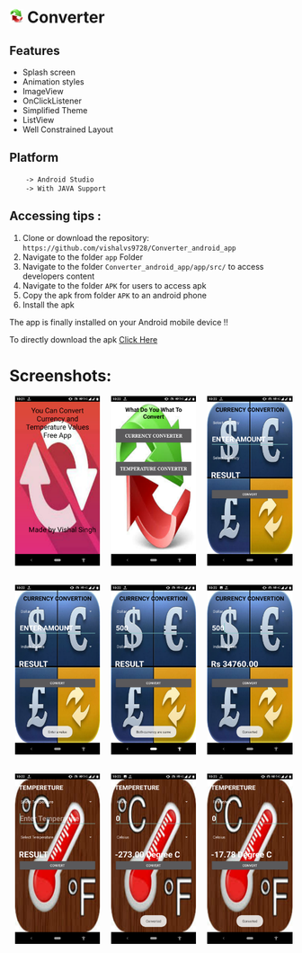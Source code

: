 # <img alt="App image" src="app/src/main/res/drawable/convo.jpg" width="5%"> Converter


## Features

* Splash screen
* Animation styles
* ImageView
* OnClickListener
* Simplified Theme
* ListView
* Well Constrained Layout

## Platform
        -> Android Studio
        -> With JAVA Support

## Accessing tips :

1. Clone or download the repository: `https://github.com/vishalvs9728/Converter_android_app`
2. Navigate to the folder `app` Folder
3. Navigate to the folder `Converter_android_app/app/src/` to access developers content
3. Navigate to the folder `APK` for users to access apk
4. Copy the apk from folder `APK` to an android phone
5. Install the apk

The app is finally installed on your Android mobile device !!

To directly download the apk [Click Here](https://github.com/vishalvs9728/Converter_android_app/APK/converter.apk)


 # Screenshots:

<div style="display:flex;">
<img alt="App image" src="Screenshots/img1.png" width="30%" hspace="10">
<img alt="App image" src="Screenshots/img2.png " width="30%" hspace="10">
<img alt="App image" src="Screenshots/img3.png " width="30%" hspace="10">

</div>
<br/>
<br/>
<div style="display:flex;">
<img alt="App image" src="Screenshots/img4.png" width="30%" hspace="10">
<img alt="App image" src="Screenshots/img5.png " width="30%" hspace="10">
<img alt="App image" src="Screenshots/img6.png " width="30%" hspace="10">

</div>
<br/>
<br/>
<div style="display:flex;">
<img alt="App image" src="Screenshots/img7.png" width="30%" hspace="10">
<img alt="App image" src="Screenshots/img8.png " width="30%" hspace="10">
<img alt="App image" src="Screenshots/img9.png " width="30%" hspace="10">

</div>
